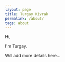 ```yaml
---
layout: page
title: Turgay Kivrak
permalink: /about/
tags: about
---
```


Hi,

I'm Turgay.

Will add more details here...
